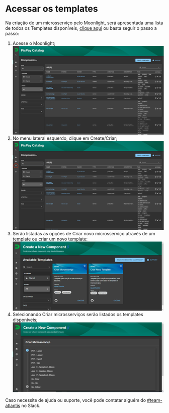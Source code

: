 # Acessar os templates

Na criação de um microsserviço pelo Moonlight, será apresentada uma lista de todos os Templates disponíveis, [clique aqui](https://moonlight.limbo.work/create) ou basta seguir o passo a passo:

1. Acesse o Moonlight;
   ![](img/img.png)
2. No menu lateral esquerdo, clique em Create/Criar;
   ![](img/img_1.png)
3. Serão listadas as opções de Criar novo microsserviço através de um template ou criar um novo template:
   ![](img/img_2.png)
4. Selecionando Criar microsserviços serão listados os templates disponíveis;
   ![](img/img_3.png)

Caso necessite de ajuda ou suporte, você pode contatar alguém do [#team-atlantis](https://picpay.slack.com/archives/C027R7JLABF) no Slack.
